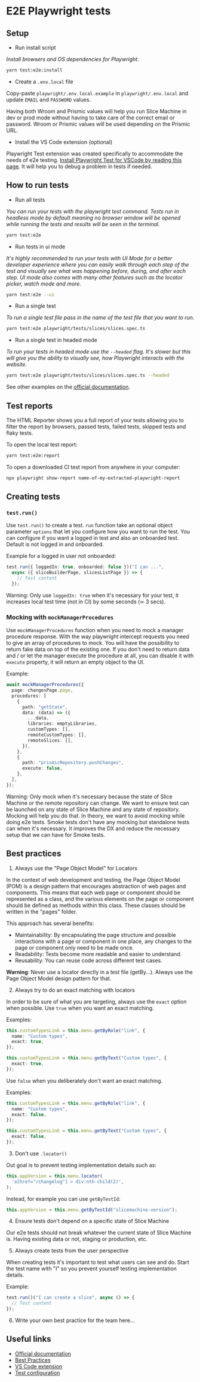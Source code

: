 # E2E Playwright tests

## Setup

- Run install script

_Install browsers and OS dependencies for Playwright._

```bash
yarn test:e2e:install
```

- Create a `.env.local` file

Copy-paste `playwright/.env.local.example` in `playwright/.env.local` and update `EMAIL` and `PASSWORD` values.

Having both Wroom and Prismic values will help you run Slice Machine in dev or prod mode without having to take care of the correct email or password.
Wroom or Prismic values will be used depending on the Prismic URL.

- Install the VS Code extension (optional)

Playwright Test extension was created specifically to accommodate the needs of e2e testing. [Install Playwright Test for VSCode by reading this page](https://playwright.dev/docs/getting-started-vscode). It will help you to debug a problem in tests if needed.

## How to run tests

- Run all tests

_You can run your tests with the playwright test command. Tests run in headless mode by default meaning no browser window will be opened while running the tests and results will be seen in the terminal._

```bash
yarn test:e2e
```

- Run tests in ui mode

_It's highly recommended to run your tests with UI Mode for a better developer experience where you can easily walk through each step of the test and visually see what was happening before, during, and after each step. UI mode also comes with many other features such as the locator picker, watch mode and more._

```bash
yarn test:e2e --ui
```

- Run a single test

_To run a single test file pass in the name of the test file that you want to run._

```bash
yarn test:e2e playwright/tests/slices/slices.spec.ts
```

- Run a single test in headed mode

_To run your tests in headed mode use the `--headed` flag. It's slower but this will give you the ability to visually see, how Playwright interacts with the website._

```bash
yarn test:e2e playwright/tests/slices/slices.spec.ts --headed
```

See other examples on the [official documentation](https://playwright.dev/docs/running-tests).

## Test reports

The HTML Reporter shows you a full report of your tests allowing you to filter the report by browsers,
passed tests, failed tests, skipped tests and flaky tests.

To open the local test report:

```bash
yarn test:e2e:report
```

To open a downloaded CI test report from anywhere in your computer:

```bash
npx playwright show-report name-of-my-extracted-playwright-report
```

## Creating tests

### `test.run()`

Use `test.run()` to create a test. `run` function take an optional object parameter `options` that let you configure how you want to run the test.
You can configure if you want a logged in test and also an onboarded test.
Default is not logged in and onboarded.

Example for a logged in user not onboarded:

```ts
test.run({ loggedIn: true, onboarded: false })("I can ...", 
  async ({ sliceBuilderPage, slicesListPage }) => {
    // Test content
  });
```

Warning: Only use `loggedIn: true` when it's necessary for your test, it increases local test time (not in CI) by some seconds (≃ 3 secs).

### Mocking with `mockManagerProcedures`

Use `mockManagerProcedures` function when you need to mock a manager procedure response.
With the way playwright intercept requests you need to give an array of procedures to mock. 
You will have the possibility to return fake data on top of the existing one.
If you don't need to return data and / or let the manager execute the procedure at all, you can disable it with `execute` property, it will return an empty object to the UI.

Example:
```ts
await mockManagerProcedures({
  page: changesPage.page,
  procedures: [
    {
      path: "getState",
      data: (data) => ({
        ...data,
        libraries: emptyLibraries,
        customTypes: [],
        remoteCustomTypes: [],
        remoteSlices: [],
      }),
    },
    {
      path: "prismicRepository.pushChanges",
      execute: false,
    },
  ],
});
```

Warning: Only mock when it's necessary because the state of Slice Machine or the remote repository can change. 
We want to ensure test can be launched on any state of Slice Machine and any state of repository. Mocking will help you do that.
In theory, we want to avoid mocking while doing e2e tests. Smoke tests don't have any mocking but standalone tests can when it's necessary. It improves the DX and reduce the necessary setup that we can have for Smoke tests.

## Best practices

1. Always use the "Page Object Model" for Locators

In the context of web development and testing, the Page Object Model (POM) is a design pattern that encourages abstraction of web pages and components. This means that each web page or component should be represented as a class, and the various elements on the page or component should be defined as methods within this class.
These classes should be written in the "pages" folder.

This approach has several benefits:

- Maintainability: By encapsulating the page structure and possible interactions with a page or component in one place, any changes to the page or component only need to be made once.
- Readability: Tests become more readable and easier to understand.
- Reusability: You can reuse code across different test cases.

**Warning**: Never use a locator directly in a test file (getBy...). Always use the Page Object Model design pattern for that.
 
2. Always try to do an exact matching with locators

In order to be sure of what you are targeting, always use the `exact` option when possible.
Use `true` when you want an exact matching. 

Examples:

```ts
this.customTypesLink = this.menu.getByRole("link", {
  name: "Custom types",
  exact: true,
});
```

```ts
this.customTypesLink = this.menu.getByText("Custom types", {
  exact: true,
});
```

Use `false` when you deliberately don't want an exact matching.

Examples:

```ts
this.customTypesLink = this.menu.getByRole("link", {
  name: "Custom types",
  exact: false,
});
```

```ts
this.customTypesLink = this.menu.getByText("Custom types", {
  exact: false,
});
```

3. Don't use `.locator()`

Out goal is to prevent testing implementation details such as:

```ts
this.appVersion = this.menu.locator(
  'a[href="/changelog"] > div:nth-child(2)',
);
```

Instead, for example you can use `getByTestId`:

```ts
this.appVersion = this.menu.getByTestId("slicemachine-version");
```

4. Ensure tests don't depend on a specific state of Slice Machine  

Our e2e tests should not break whatever the current state of Slice Machine is. Having existing data or not, staging or production, etc.

5. Always create tests from the user perspective

When creating tests it's important to test what users can see and do.
Start the test name with "I" so you prevent yourself testing implementation details.

Example:

```ts
test.run()("I can create a slice", async () => {
  // Test content
});
```

6. Write your own best practice for the team here...

## Useful links

- [Official documentation](https://playwright.dev)
- [Best Practices](https://playwright.dev/docs/best-practices)
- [VS Code extension](https://playwright.dev/docs/getting-started-vscode)
- [Test configuration](https://playwright.dev/docs/api/class-testconfig)
